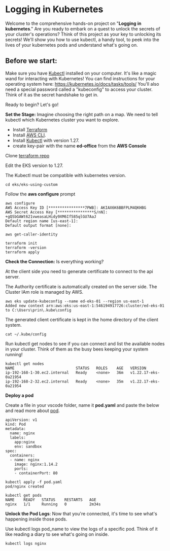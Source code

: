 
# Logging in Kubernetes

Welcome to the comprehensive hands-on project on "**Logging in kubernetes**."
Are you ready to embark on a quest to unlock the secrets of your cluster's operations?
Think of this project as your key to unlocking its secrets! We'll show you how to use kubectl, a handy tool, to peek into the lives of your kubernetes pods and understand what's going on.

## Before we start:

Make sure you have [Kubectl](https://kubernetes.io/docs/reference/kubectl/) installed on your computer. It's like a magic wand for interacting with Kubernetes! You can find instructions for your operating system here: https://kubernetes.io/docs/tasks/tools/
You'll also need a special password called a "kubeconfig" to access your cluster. Think of it as the secret handshake to get in.

Ready to begin? Let's go!

**Set the Stage:** Imagine choosing the right path on a map. We need to tell kubectl which Kubernetes cluster you want to explore.

- Install [Terraform](https://developer.hashicorp.com/terraform/install)
- Install [AWS CLI](https://docs.aws.amazon.com/cli/latest/userguide/getting-started-install.html).
- Install [Kubectl](https://docs.aws.amazon.com/eks/latest/userguide/install-kubectl.html) with version 1.27.
- create key-pair with the name **ed-office** from the **AWS Console**

Clone [terraform repo]((https://gitlab.com/bml4/terraform/-/tree/main/eks/eks-using-custom?ref_type=heads))
 
 Edit the EKS version to 1.27.

 The Kubectl must be compatible with kubernetes version.

```
cd eks/eks-using-custom
```
Follow the **aws configure** prompt

```
aws configure
AWS Access Key ID [****************7PWB]: AKIAX6K6BBFPLM4QKHBG
AWS Secret Access Key [****************S/nN]: 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
Default region name [us-east-1]:
Default output format [none]:
```
```
aws get-caller-identity

```

```
terraform init
terraform -version
terraform apply

```

**Check the Connection:** Is everything working? 

At the client side you need to generate certificate to connect to the api server.

The Authority certificate is automatically created on the server side.
The Cluster IAm role is managed by AWS.

```
aws eks update-kubeconfig --name ed-eks-01 --region us-east-1
Added new context arn:aws:eks:us-east-1:546194917726:cluster/ed-eks-01 to C:\Users\prin\.kube\config

```
The generated client certificate is kept in the home directory of the client system.

```
cat ~/.kube/config
```
Run kubectl get nodes to see if you can connect and list the available nodes in your cluster. Think of them as the busy bees keeping your system running!

```
kubectl get nodes
NAME                           STATUS   ROLES    AGE   VERSION
ip-192-168-1-30.ec2.internal   Ready    <none>   36m   v1.22.17-eks-0a21954
ip-192-168-2-32.ec2.internal   Ready    <none>   35m   v1.22.17-eks-0a21954

```
**Deploy a pod**

Create a file in your vscode folder, name it **pod.yaml** and paste the below and read more about [pod](https://kubernetes.io/docs/concepts/workloads/pods/).

```
apiVersion: v1
kind: Pod
metadata:
  name: nginx
  labels:
    app:nginx
    env: sandbox
spec:
  containers:
  - name: nginx
    image: nginx:1.14.2
    ports:
    - containerPort: 80 
```

```
kubectl apply -f pod.yaml
pod/nginx created
```

```
kubectl get pods
NAME    READY   STATUS    RESTARTS   AGE
nginx   1/1     Running   0          2m34s

```

**Unlock the Pod Logs**: Now that you're connected, it's time to see what's happening inside those pods. 

Use kubectl logs pod_name to view the logs of a specific pod. Think of it like reading a diary to see what's going on inside.

```
kubectl logs nginx

```